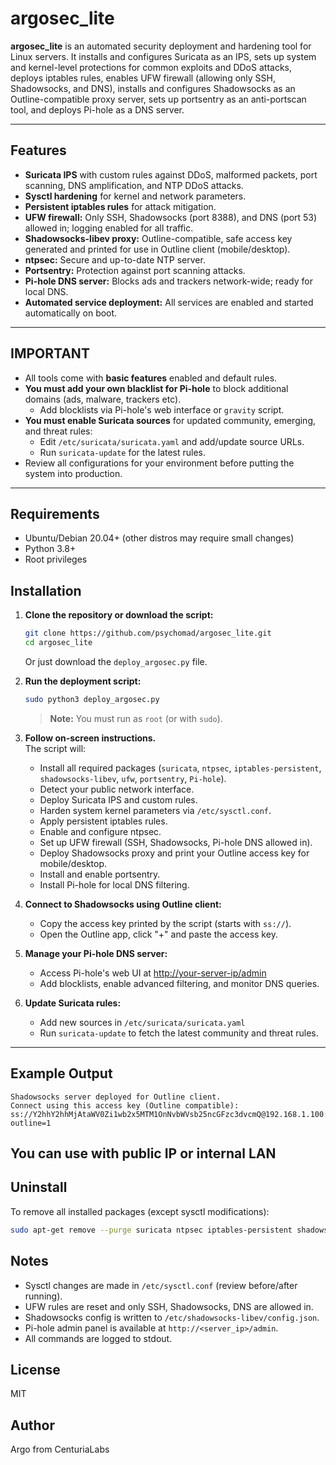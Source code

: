 # argosec_lite

**argosec_lite** is an automated security deployment and hardening tool for Linux servers. It installs and configures Suricata as an IPS, sets up system and kernel-level protections for common exploits and DDoS attacks, deploys iptables rules, enables UFW firewall (allowing only SSH, Shadowsocks, and DNS), installs and configures Shadowsocks as an Outline-compatible proxy server, sets up portsentry as an anti-portscan tool, and deploys Pi-hole as a DNS server.

---

## Features

- **Suricata IPS** with custom rules against DDoS, malformed packets, port scanning, DNS amplification, and NTP DDoS attacks.
- **Sysctl hardening** for kernel and network parameters.
- **Persistent iptables rules** for attack mitigation.
- **UFW firewall:** Only SSH, Shadowsocks (port 8388), and DNS (port 53) allowed in; logging enabled for all traffic.
- **Shadowsocks-libev proxy:** Outline-compatible, safe access key generated and printed for use in Outline client (mobile/desktop).
- **ntpsec:** Secure and up-to-date NTP server.
- **Portsentry:** Protection against port scanning attacks.
- **Pi-hole DNS server:** Blocks ads and trackers network-wide; ready for local DNS.
- **Automated service deployment:** All services are enabled and started automatically on boot.

---

## IMPORTANT

- All tools come with **basic features** enabled and default rules.
- **You must add your own blacklist for Pi-hole** to block additional domains (ads, malware, trackers etc).  
  - Add blocklists via Pi-hole's web interface or `gravity` script.
- **You must enable Suricata sources** for updated community, emerging, and threat rules:
  - Edit `/etc/suricata/suricata.yaml` and add/update source URLs.
  - Run `suricata-update` for the latest rules.
- Review all configurations for your environment before putting the system into production.

---

## Requirements

- Ubuntu/Debian 20.04+ (other distros may require small changes)
- Python 3.8+
- Root privileges

## Installation

1. **Clone the repository or download the script:**

    ```bash
    git clone https://github.com/psychomad/argosec_lite.git
    cd argosec_lite
    ```

    Or just download the `deploy_argosec.py` file.

2. **Run the deployment script:**

    ```bash
    sudo python3 deploy_argosec.py
    ```

    > **Note:** You must run as `root` (or with `sudo`).

3. **Follow on-screen instructions.**  
   The script will:
   - Install all required packages (`suricata`, `ntpsec`, `iptables-persistent`, `shadowsocks-libev`, `ufw`, `portsentry`, `Pi-hole`).
   - Detect your public network interface.
   - Deploy Suricata IPS and custom rules.
   - Harden system kernel parameters via `/etc/sysctl.conf`.
   - Apply persistent iptables rules.
   - Enable and configure ntpsec.
   - Set up UFW firewall (SSH, Shadowsocks, Pi-hole DNS allowed in).
   - Deploy Shadowsocks proxy and print your Outline access key for mobile/desktop.
   - Install and enable portsentry.
   - Install Pi-hole for local DNS filtering.

4. **Connect to Shadowsocks using Outline client:**

    - Copy the access key printed by the script (starts with `ss://`).
    - Open the Outline app, click "+" and paste the access key.

5. **Manage your Pi-hole DNS server:**
    - Access Pi-hole's web UI at [http://your-server-ip/admin](http://your-server-ip/admin)
    - Add blocklists, enable advanced filtering, and monitor DNS queries.

6. **Update Suricata rules:**
    - Add new sources in `/etc/suricata/suricata.yaml`
    - Run `suricata-update` to fetch the latest community and threat rules.

---

## Example Output

```text
Shadowsocks server deployed for Outline client.
Connect using this access key (Outline compatible):
ss://Y2hhY2hhMjAtaWV0Zi1wb2x5MTM1OnNvbWVsb25ncGFzc3dvcmQ@192.168.1.100:8388/?outline=1
```
You can use with public IP or internal LAN
---

## Uninstall

To remove all installed packages (except sysctl modifications):

```bash
sudo apt-get remove --purge suricata ntpsec iptables-persistent shadowsocks-libev ufw portsentry
```

## Notes

- Sysctl changes are made in `/etc/sysctl.conf` (review before/after running).
- UFW rules are reset and only SSH, Shadowsocks, DNS are allowed in.
- Shadowsocks config is written to `/etc/shadowsocks-libev/config.json`.
- Pi-hole admin panel is available at `http://<server_ip>/admin`.
- All commands are logged to stdout.

## License

MIT

## Author

Argo from CenturiaLabs
